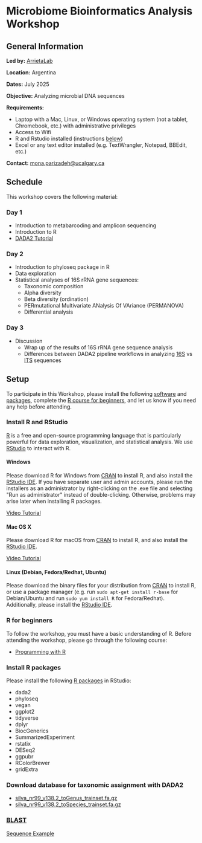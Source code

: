 # Microbiome Bioinformatics Analysis Workshop

<h2 id="general">General Information</h2>

<p id="by">
  <strong>Led by:</strong>
  <a href="https://www.arrietalab.com/home">ArrietaLab</a>
</p>

<p id="loc">
  <strong>Location:</strong>
  Argentina
</p>

<p id="date">
  <strong>Dates:</strong>
  July 2025
</p>

<p id="obj">
  <strong>Objective:</strong>
  Analyzing microbial DNA sequences
</p>

<p id="requirements">
  <strong>Requirements:</strong> 
</p>

  - Laptop with a Mac, Linux, or Windows operating system 
    (not a tablet, Chromebook, etc.) with administrative privileges 
  - Access to Wifi 
  - R and Rstudio installed (instructions <a href="#setup">below</a>)
  - Excel or any text editor installed (e.g. TextWrangler, Notepad, BBEdit, etc.)
  

<p id="contact">
  <strong>Contact:</strong>
  <a href="mailto:{{mona.parizadeh@ucalgary.ca}}">mona.parizadeh@ucalgary.ca</a> 
</p>

<h2 id="schedule">Schedule</h2>
<p id="note">
This workshop covers the following material:
</p>

<h3 id="day1">Day 1</h3>
<!--h4 id="day1h">(9 a.m. to 12 p.m. & 1 p.m. to 4 p.m.)</h4-->

 - Introduction to metabarcoding and amplicon sequencing
 - Introduction to R
 - <a href="https://benjjneb.github.io/dada2/tutorial.html">DADA2 Tutorial</a>

<h3 id="day2">Day 2</h3>
<!--h4 id="day2h">(9 a.m. to 12 p.m. & 1 p.m. to 4 p.m.)</h4-->

  - Introduction to phyloseq package in R
  - Data exploration
  - Statistical analyses of 16S rRNA gene sequences: 
    - Taxonomic composition 
    - Alpha diversity 
    - Beta diversity (ordination)
    - PERmutational Multivariate ANalysis Of VAriance (PERMANOVA)
    - Differential analysis

  <h3 id="day3">Day 3</h3>
 
  - Discussion
    - Wrap up of the results of 16S rRNA gene sequence analysis 
    - Differences between DADA2 pipeline workflows in analyzing 
    <a href="https://benjjneb.github.io/dada2/tutorial.html">16S</a> vs 
    <a href="https://benjjneb.github.io/dada2/ITS_workflow.html">ITS</a> sequences  

     
<h2 id="setup">Setup</h2> 
To participate in this Workshop, please install the following <a href="#r">software</a> 
and <a href="#r-pkg">packages</a>, complete the <a href="#r-course">R course for beginners</a>, 
and let us know if you need any help before attending.

<div id="r">
  <h3>Install R and RStudio</h3>
  <p>
    <a href="http://www.r-project.org">R</a> is a free and open-source programming 
    language that is particularly powerful for data exploration, visualization, and 
    statistical analysis. We use <a href="https://posit.co/downloads/">RStudio</a> 
    to interact with R.
  </p>
 
 <div class="row">
   <div class="col-md-4">
     <h4 id="r-windows">Windows</h4>
    <p>
     Please download R for Windows
        from <a href="http://cran.r-project.org/index.html">CRAN</a> to install R, and 
        also install the <a href="http://www.rstudio.com/ide/download/desktop">RStudio IDE</a>.
        If you have separate user and admin accounts, please run the installers as an 
        administrator by right-clicking on the .exe file and selecting "Run as administrator" 
        instead of double-clicking. Otherwise, problems may arise later when installing R packages.
    </p>
     <a href="https://www.youtube.com/watch?v=q0PjTAylwoU">Video Tutorial</a>
 </div> 
   
 <div class="col-md-4">
   <p> 
   <h4 id="r-macosx">Mac OS X</h4>
   </p>
   <p>
    Please download R for macOS
       from <a href="http://cran.r-project.org/index.html">CRAN</a> to install R, and also install 
       the <a href="http://www.rstudio.com/ide/download/desktop">RStudio IDE</a>.
   </p>
    <a href="https://www.youtube.com/watch?v=5-ly3kyxwEg">Video Tutorial</a>
   </p>
   <p>
 </div> 
   
  <div class="col-md-4">
    <h4 id="r-linux">Linux (Debian, Fedora/Redhat, Ubuntu)</h4>
   <p>
    Please download the binary files for your distribution from
    <a href="http://cran.r-project.org/index.html">CRAN</a> to install R, or use a package manager 
     (e.g. run <code>sudo apt-get install r-base</code> for Debian/Ubuntu and run
        <code>sudo yum install R</code> for Fedora/Redhat). Additionally, please install the
        <a href="http://www.rstudio.com/ide/download/desktop">RStudio IDE</a>.
   </p>
  </div>  
 </div>
</div>
   
<h3 id="r-course">R for beginners</h3>
To follow the workshop, you must have a basic understanding of R.
Before attending the workshop, please go through the following course:

  - <a href="http://swcarpentry.github.io/r-novice-inflammation/">Programming with R</a>


<h3 id="r-pkg">Install R packages</h3>
Please install the following <a href="https://github.com/memoll/MicrobiomeBioinformaticsAnalysisWorkshop2025/blob/main/package_installation">R packages</a> in RStudio: 

  - dada2
  - phyloseq
  - vegan
  - ggplot2
  - tidyverse
  - dplyr 
  - BiocGenerics
  - SummarizedExperiment
  - rstatix
  - DESeq2  
  - ggpubr
  - RColorBrewer
  - gridExtra
 
<h3 id="db">Download database for taxonomic assignment with DADA2</h3>

  - <a href="https://zenodo.org/records/14169026/files/silva_nr99_v138.2_toGenus_trainset.fa.gz?download=1">silva_nr99_v138.2_toGenus_trainset.fa.gz</a>  
  - <a href="https://zenodo.org/records/14169026/files/silva_nr99_v138.2_toSpecies_trainset.fa.gz?download=1">silva_nr99_v138.2_toSpecies_trainset.fa.gz</a> 

<h3 id="blast"><a href="https://blast.ncbi.nlm.nih.gov/Blast.cgi?PROGRAM=blastn&BLAST_SPEC=GeoBlast&PAGE_TYPE=BlastSearch">BLAST</a></h3>
<a href="https://github.com/memoll/MicrobiomeBioinformaticsAnalysisWorkshop2025/blob/main/data/sequenceExample">Sequence Example</a>
